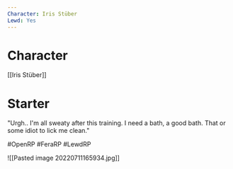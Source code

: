 ```yaml
---
Character: Iris Stüber
Lewd: Yes
---
```

# Character
[[Iris Stüber]]

# Starter
"Urgh.. I'm all sweaty after this training. I need a bath, a good bath. That or some idiot to lick me clean."  

#OpenRP #FeraRP #LewdRP 

![[Pasted image 20220711165934.jpg]]